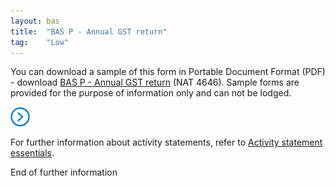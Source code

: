```yaml
---
layout: bas
title:  "BAS P - Annual GST return"
tag:    "Low"
---
```


<p>You can download a sample of this form in Portable Document
Format (PDF) - download <u>BAS P - Annual GST return</u>
(NAT 4646). Sample forms are provided for the purpose of
information only and can not be lodged.</p>
<p> </p>
<div class="direction"><img src="images/direction.png" alt="Further Information" class="icon"><p>For further information about activity statements, refer to
<u>Activity
statement essentials</u>.</p>
<span class="visuallyHidden">End of further
information</span></div>
